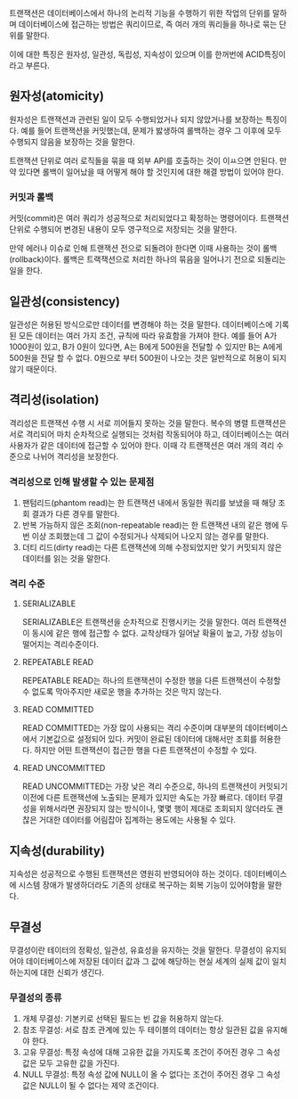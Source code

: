 트랜잭션은 데이터베이스에서 하나의 논리적 기능을 수행하기 위한 작업의 단위를 말하며 데이터베이스에 접근하는 방법은 쿼리이므로, 즉 여러 개의 쿼리들을 하나로 묶는 단위를 말한다.

이에 대한 특징은 원자성, 일관성, 독립성, 지속성이 있으며 이를 한꺼번에 ACID특징이라고 부른다.

## 원자성(atomicity)

원자성은 트랜잭션과 관련된 일이 모두 수행되었거나 되지 않았거나를 보장하는 특징이다. 예를 들어 트랜잭션을 커밋했는데, 문제가 밣생하여 롤백하는 경우 그 이후에 모두 수행되지 않음을 보장하는 것을 말한다.

트랜잭션 단위로 여러 로직들을 묶을 때 외부 API를 호출하는 것이 이ㅛ으면 안된다. 만약 있다면 롤백이 일어났을 때 어떻게 해야 할 것인지에 대한 해결 방법이 있어야 한다.

### 커밋과 롤백

커밋(commit)은 여러 쿼리가 성공적으로 처리되었다고 확정하는 명령어이다. 트랜잭션 단위로 수행되어 변경된 내용이 모두 영구적으로 저장되는 것을 말한다.

만약 에러나 이슈로 인해 트랜잭션 전으로 되돌려야 한다면 이때 사용하는 것이 롤백(rollback)이다. 롤백은 트랙잭션으로 처리한 하나의 묶음을 일어나기 전으로 되돌리는 일을 한다.

## 일관성(consistency)

일관성은 허용된 방식으로만 데이터를 변경해야 하는 것을 말한다. 데이터베이스에 기록된 모든 데이터는 여러 가지 조건, 규칙에 따라 유효함을 가져야 한다. 예를 들어 A가 1000원이 있고, B가 0원이 있다면, A는 B에게 500원을 전달할 수 있지만 B는 A에게 500원을 전달 할 수 없다. 0원으로 부터 500원이 나오는 것은 일반적으로 허용이 되지 않기 때문이다.

## 격리성(isolation)

격리성은 트랜잭션 수행 시 서로 끼어들지 못하는 것을 말한다. 복수의 병렬 트랜잭션은 서로 격리되어 마치 순차적으로 실행되는 것처럼 작동되어야 하고, 데이터베이스는 여러 사용자가 같은 데이터에 접근할 수 있어야 한다. 이때 각 트랜잭션은 여러 개의 격리 수준으로 나뉘어 격리성을 보장한다.

### 격리성으로 인해 발생할 수 있는 문제점

1. 팬텀리드(phantom read)는 한 트랜잭션 내에서 동일한 쿼리를 보냈을 때 해당 조회 결과가 다른 경우를 말한다.
2. 반복 가능하지 않은 조회(non-repeatable read)는 한 트랜잭션 내의 같은 행에 두 번 이상 조회했는데 그 값이 수정되거나 삭제되어 나오지 않는 경우를 말한다.
3. 더티 리드(dirty read)는 다른 트랜잭션에 의해 수정되었지만 앚기 커밋되지 않은 데이터를 읽는 것을 말한다.

### 격리 수준

1. SERIALIZABLE

    SERIALIZABLE은 트랜잭션을 순차적으로 진행시키는 것을 말한다. 여러 트랜잭션이 동시에 같은 행에 접근할 수 없다. 교착상태가 일어날 확율이 높고, 가장 성능이 떨어지는 격리수준이다.

2. REPEATABLE READ

    REPEATABLE READ는 하나의 트랜잭션이 수정한 행을 다른 트랜잭션이 수정할 수 없도록 막아주지만 새로운 행을 추가하는 것은 막지 않는다.

3. READ COMMITTED

    READ COMMITTED는 가장 많이 사용되는 격리 수준이며 대부분의 데이터베이스에서 기본값으로 설정되어 있다. 커밋이 완료된 데이터에 대해서만 조회를 허용한다. 하지만 어떤 트랜잭션이 접근한 행을 다른 트랜잭션이 수정할 수 있다.

4. READ UNCOMMITTED

    READ UNCOMMITTED는 가장 낮은 격리 수준으로, 하나의 트랜잭션이 커밋되기 이전에 다른 트랜잭션에 노출되는 문제가 있지만 속도는 가장 빠르다. 데이터 무결성을 위해서라면 권장되지 않는 방식이나, 몇몇 행이 제대로 조회되지 않더라도 괜찮은 거대한 데이터를 어림잡아 집계하는 용도에는 사용될 수 있다.

## 지속성(durability)

지속성은 성공적으로 수행된 트랜잭션은 영원히 반영되어야 하는 것이다. 데이터베이스에 시스템 장애가 발생하더라도 기존의 상태로 복구하는 회복 기능이 있어야함을 말한다.

## 무결성

무결성이란 테이터의 정확성, 일관성, 유효성을 유지하는 것을 말한다. 무결성이 유지되어야 데이터베이스에 저장된 데이터 값과 그 값에 해당하는 현실 세계의 실제 값이 일치하는지에 대한 신뢰가 생긴다.

### 무결성의 종류

1. 개체 무결성: 기본키로 선택된 필드는 빈 값을 허용하지 않는다.
2. 참조 무결성: 서로 참조 관계에 있는 두 테이블의 데이터는 항상 일관된 값을 유지해야 한다.
3. 고유 무결성: 특정 속성에 대해 고유한 값을 가지도록 조건이 주어진 경우 그 속성 값은 모두 고유한 값을 가진다.
4. NULL 무결성: 특정 속성 값에 NULL이 올 수 없다는 조건이 주어진 경우 그 속성 값은 NULL이 될 수 없다는 제약 조건이다.
